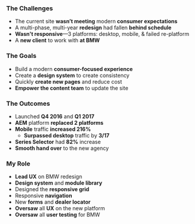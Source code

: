 ### The Challenges

* The current site **wasn’t meeting** modern **consumer expectations**
* A multi-phase, multi-year **redesign** had fallen **behind schedule**
* **Wasn't responsive**—3 platforms: desktop, mobile, & failed re-platform
* A **new client** to work with **at BMW**

### The Goals

* Build a modern **consumer-focused experience** 
* Create a **design system** to create consistency 
* Quickly **create new pages** and reduce cost
* **Empower the content team** to update the site


### The Outcomes

* Launched **Q4 2016** and **Q1 2017**
* **AEM** platform **replaced 2 platforms**
* **Mobile** traffic **increased 216%** 
	* **Surpassed desktop** traffic by **3/17**
* **Series Selector** had **82%** increase
* **Smooth hand over** to the new agency

### My Role

* **Lead UX** on BMW redesign
* **Design system** and **module library**
* Designed the **responsive grid**
* Responsive **navigation**
* New **forms** and **dealer locator**
* **Oversaw** all **UX** on the new platform
* **Oversaw** all **user testing** for BMW


